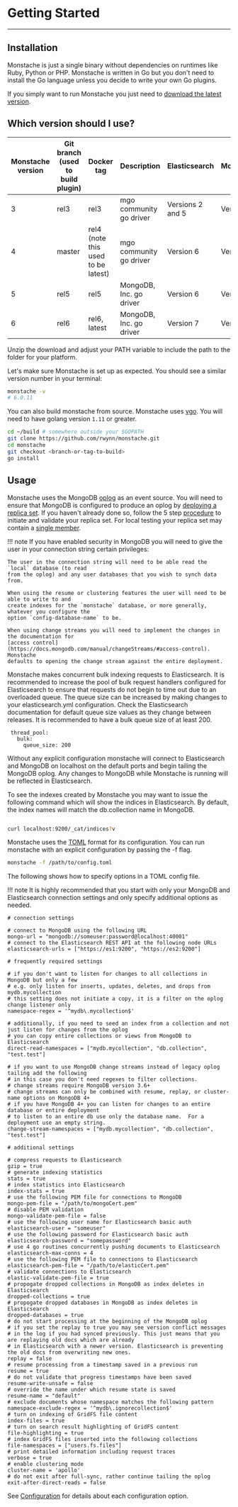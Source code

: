 # Getting Started

---

## Installation

Monstache is just a single binary without dependencies on runtimes like Ruby, Python or PHP. Monstache is written in
Go but you don't need to install the Go language unless you decide to write your own Go plugins.

If you simply want to run Monstache you just need to [download the latest version](https://github.com/rwynn/monstache/releases).

## Which version should I use?

| Monstache version | Git branch (used to build plugin) | Docker tag | Description | Elasticsearch | MongoDB
| --- | --- |---|---|---|---
| 3 | rel3   | rel3 | mgo community go driver | Versions 2 and 5 | Version 3
| 4 | master | rel4 (note this used to be latest) | mgo community go driver | Version 6 | Version 3
| 5 | rel5   | rel5 | MongoDB, Inc. go driver | Version 6| Version 4
| 6 | rel6   | rel6, latest | MongoDB, Inc. go driver | Version 7 | Version 4

Unzip the download and adjust your PATH variable to include the path to the folder for your platform.

Let's make sure Monstache is set up as expected. You should see a similar version number in your terminal:

```sh
monstache -v
# 6.0.11
```

You can also build monstache from source. Monstache uses [vgo](https://github.com/golang/go/wiki/Modules). 
You will need to have golang version `1.11` or greater.

```sh
cd ~/build # somewhere outside your $GOPATH
git clone https://github.com/rwynn/monstache.git
cd monstache
git checkout <branch-or-tag-to-build>
go install
```

## Usage

Monstache uses the MongoDB [oplog](https://docs.mongodb.com/manual/core/replica-set-oplog/) as an event source. You will need to ensure
that MongoDB is configured to produce an oplog by [deploying a replica set](http://docs.mongodb.org/manual/tutorial/deploy-replica-set/).
If you haven't already done so, follow the 5 step [procedure](https://docs.mongodb.com/manual/tutorial/deploy-replica-set/#procedure) 
to initiate and validate your replica set. For local testing your replica set may contain a 
[single member](https://docs.mongodb.com/manual/tutorial/convert-standalone-to-replica-set/).

!!! note
	If you have enabled security in MongoDB you will need to give the user in your connection string
	certain privileges:
    
    The user in the connection string will need to be able read the `local` database (to read
	from the oplog) and any user databases that you wish to synch data from.

    When using the resume or clustering features the user will need to be able to write to and 
    create indexes for the `monstache` database, or more generally, whatever you configure the 
    option `config-database-name` to be.

    When using change streams you will need to implement the changes in the documentation for
    [access control](https://docs.mongodb.com/manual/changeStreams/#access-control). Monstache
    defaults to opening the change stream against the entire deployment.

Monstache makes concurrent bulk indexing requests to Elasticsearch.  It is recommended to increase the
pool of bulk request handlers configured for Elasticsearch to ensure that requests do not begin to time
out due to an overloaded queue. The queue size can be increased by making changes to your elasticsearch.yml
configuration. Check the Elasticsearch documentation for default queue size values as they change between releases.
It is recommended to have a bulk queue size of at least 200.

```
 thread_pool:
   bulk:
     queue_size: 200
```

Without any explicit configuration monstache will connect to Elasticsearch and MongoDB on localhost
on the default ports and begin tailing the MongoDB oplog.  Any changes to MongoDB while Monstache is running will be reflected in Elasticsearch.

To see the indexes created by Monstache you may want to issue the following command which will show the indices in Elasticsearch. By default, the
index names will match the db.collection name in MongoDB.

```sh

curl localhost:9200/_cat/indices?v

```

Monstache uses the [TOML](https://github.com/toml-lang/toml) format for its configuration.  You can run 
monstache with an explicit configuration by passing the -f flag.

```sh
monstache -f /path/to/config.toml
```

The following shows how to specify options in a TOML config file.

!!! note
	It is highly recommended that you start with only your MongoDB and Elasticsearch connection settings and only specify additional options as needed. 

```
# connection settings

# connect to MongoDB using the following URL
mongo-url = "mongodb://someuser:password@localhost:40001"
# connect to the Elasticsearch REST API at the following node URLs
elasticsearch-urls = ["https://es1:9200", "https://es2:9200"]

# frequently required settings

# if you don't want to listen for changes to all collections in MongoDB but only a few
# e.g. only listen for inserts, updates, deletes, and drops from mydb.mycollection
# this setting does not initiate a copy, it is a filter on the oplog change listener only
namespace-regex = '^mydb\.mycollection$'

# additionally, if you need to seed an index from a collection and not just listen for changes from the oplog
# you can copy entire collections or views from MongoDB to Elasticsearch
direct-read-namespaces = ["mydb.mycollection", "db.collection", "test.test"]

# if you want to use MongoDB change streams instead of legacy oplog tailing add the following
# in this case you don't need regexes to filter collections.
# change streams require MongoDB version 3.6+
# change streams can only be combined with resume, replay, or cluster-name options on MongoDB 4+
# if you have MongoDB 4+ you can listen for changes to an entire database or entire deployment
# to listen to an entire db use only the database name.  For a deployment use an empty string.
change-stream-namespaces = ["mydb.mycollection", "db.collection", "test.test"]

# additional settings

# compress requests to Elasticsearch
gzip = true
# generate indexing statistics
stats = true
# index statistics into Elasticsearch
index-stats = true
# use the following PEM file for connections to MongoDB
mongo-pem-file = "/path/to/mongoCert.pem"
# disable PEM validation
mongo-validate-pem-file = false
# use the following user name for Elasticsearch basic auth
elasticsearch-user = "someuser"
# use the following password for Elasticsearch basic auth
elasticsearch-password = "somepassword"
# use 4 go routines concurrently pushing documents to Elasticsearch
elasticsearch-max-conns = 4 
# use the following PEM file to connections to Elasticsearch
elasticsearch-pem-file = "/path/to/elasticCert.pem"
# validate connections to Elasticsearch
elastic-validate-pem-file = true
# propogate dropped collections in MongoDB as index deletes in Elasticsearch
dropped-collections = true
# propogate dropped databases in MongoDB as index deletes in Elasticsearch
dropped-databases = true
# do not start processing at the beginning of the MongoDB oplog
# if you set the replay to true you may see version conflict messages
# in the log if you had synced previously. This just means that you are replaying old docs which are already
# in Elasticsearch with a newer version. Elasticsearch is preventing the old docs from overwriting new ones.
replay = false
# resume processing from a timestamp saved in a previous run
resume = true
# do not validate that progress timestamps have been saved
resume-write-unsafe = false
# override the name under which resume state is saved
resume-name = "default"
# exclude documents whose namespace matches the following pattern
namespace-exclude-regex = '^mydb\.ignorecollection$'
# turn on indexing of GridFS file content
index-files = true
# turn on search result highlighting of GridFS content
file-highlighting = true
# index GridFS files inserted into the following collections
file-namespaces = ["users.fs.files"]
# print detailed information including request traces
verbose = true
# enable clustering mode
cluster-name = 'apollo'
# do not exit after full-sync, rather continue tailing the oplog
exit-after-direct-reads = false
```

See [Configuration](../config/) for details about each configuration
option.

